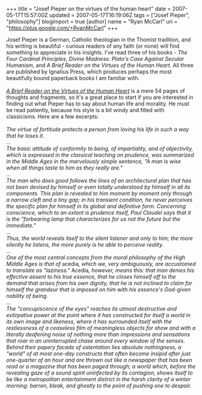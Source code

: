 +++
title = "Josef Pieper on the virtues of the human heart"
date = 2007-05-17T15:57:00Z
updated = 2007-05-17T16:19:06Z
tags = ["Josef Pieper", "philosophy"]
blogimport = true
[author]
	name = "Ryan McCarl"
	uri = "https://plus.google.com/+RyanMcCarl"
+++

Josef Pieper is a German, Catholic theologian in the Thomist tradition, and his writing is beautiful - curious readers of any faith (or none) will find something to appreciate in his insights. I've read three of his books -<em> The Four Cardinal Principles</em>, <em>Divine Madness: Plato's Case Against Secular Humanism</em>, and <em>A Brief Reader on the Virtues of the Human Heart</em>. All three are published by Ignatius Press, which produces perhaps the most beautifully bound paperback books I am familiar with.<br /><br /><em><a href="http://www.amazon.com/Brief-Reader-Virtues-Human-Heart/dp/0898703034/ref=pd_bbs_sr_11/102-1512953-1785758?ie=UTF8&s=books&amp;qid=1179432200&sr=8-11">A Brief Reader on the Virtues of the Human Heart</a></em> is a mere 54 pages of thoughts and fragments, so it's a great place to start if you are interested in finding out what Pieper has to say about human life and morality. He must be read patiently, because his style is a bit windy and filled with classicisms. Here are a few excerpts:<br /><br /><em>The virtue of fortitude protects a person from loving his life in such a way that he loses it.<br />... </em><br /><em>The basic attitude of conformity to being, of impartiality, and of objectivity, which is expressed in the classical teaching on prudence, was summarized in the Middle Ages in the marvelously simple sentence, "A man is wise when all things taste to him as they really are."</em><br /><em>...</em><br /><em>The man who does good follows the lines of an architectural plan that has not been devised by himself or even totally understood by himself in all its components.  This plan is revealed to him moment by moment only through a narrow cleft and a tiny gap; in his transient condition, he never perceives the specific plan for himself in its global and definitive form.  Concerning conscience, which to an extent is prudence itself, Paul Claudel says that it is the "forbearing lamp that characterizes for us not the future but the immediate."</em><br /><em>...</em><br /><em>Thus, the world reveals itself to the silent listener and only to him; the more silently he listens, the more purely is he able to perceive reality.</em><br /><em>...<br />One of the most central concepts from the moral philosophy of the High Middle Ages is that of</em> acedia<em>, which we, very ambiguously, are accustomed to translate as "laziness."</em> Acedia<em>, however, means this: that man denies his effective assent to his true essence, that he closes himself off to the demand that arises from his own dignity, that he is not inclined to claim for himself the grandeur that is imposed on him with his essence's God-given nobility of being.<br />...</em><br /><em>The "concupiscence of the eyes" reaches its utmost destructive and extirpative power at the point where it has constructed for itself a world in its own image and likeness, where it has surrounded itself with the restlessness of a ceaseless film of meaningless objects for show and with a literally deafening noise of nothing more than impressions and sensations that roar in an uninterrupted chase around every window of the senses. Behind their papery facade of ostentation lies absolute nothingness, a "world" of at most one-day constructs that often become insipid after just one-quarter of an hour and are thrown out like a newspaper that has been read or a magazine that has been paged through; a world which, before the revealing gaze of a sound spirit uninfected by its contagion, shows itself to be like a metropolitan entertainment district in the harsh clarity of a winter morning: barren, bleak, and ghostly to the point of pushing one to despair. </em>
